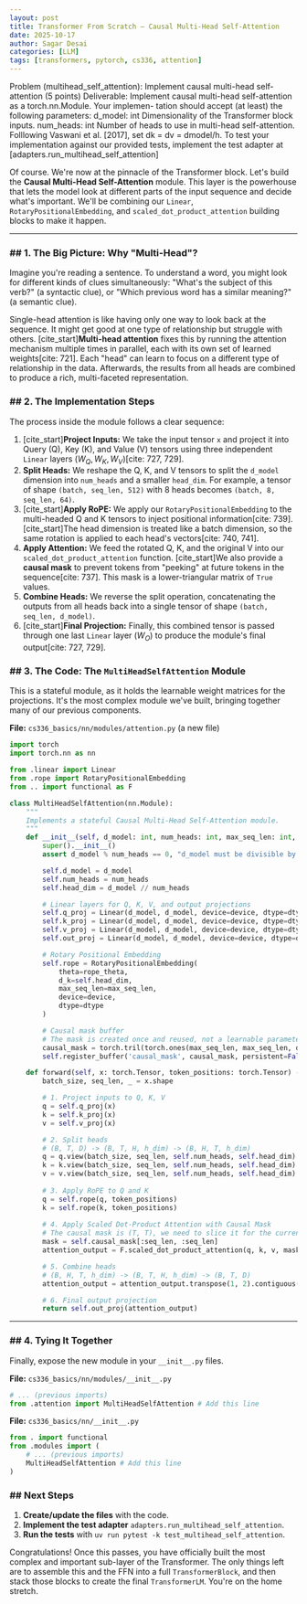 ```yaml
---
layout: post
title: Transformer From Scratch — Causal Multi-Head Self-Attention
date: 2025-10-17
author: Sagar Desai
categories: [LLM]
tags: [transformers, pytorch, cs336, attention]
---
```


Problem (multihead_self_attention): Implement causal multi-head self-attention (5
points)
Deliverable: Implement causal multi-head self-attention as a torch.nn.Module. Your implemen-
tation should accept (at least) the following parameters:
d_model: int Dimensionality of the Transformer block inputs.
num_heads: int Number of heads to use in multi-head self-attention.
Folllowing Vaswani et al. [2017], set dk = dv = dmodel/h. To test your implementation against our
provided tests, implement the test adapter at [adapters.run_multihead_self_attention]

Of course. We're now at the pinnacle of the Transformer block. Let's build the **Causal Multi-Head Self-Attention** module. This layer is the powerhouse that lets the model look at different parts of the input sequence and decide what's important. We'll be combining our `Linear`, `RotaryPositionalEmbedding`, and `scaled_dot_product_attention` building blocks to make it happen.

-----

### \#\# 1. The Big Picture: Why "Multi-Head"?

Imagine you're reading a sentence. To understand a word, you might look for different kinds of clues simultaneously: "What's the subject of this verb?" (a syntactic clue), or "Which previous word has a similar meaning?" (a semantic clue).

Single-head attention is like having only one way to look back at the sequence. It might get good at one type of relationship but struggle with others. [cite_start]**Multi-head attention** fixes this by running the attention mechanism multiple times in parallel, each with its own set of learned weights[cite: 721]. Each "head" can learn to focus on a different type of relationship in the data. Afterwards, the results from all heads are combined to produce a rich, multi-faceted representation.

### \#\# 2. The Implementation Steps

The process inside the module follows a clear sequence:

1.  [cite_start]**Project Inputs:** We take the input tensor `x` and project it into Query (Q), Key (K), and Value (V) tensors using three independent `Linear` layers ($W_Q, W_K, W_V$)[cite: 727, 729].
2.  **Split Heads:** We reshape the Q, K, and V tensors to split the `d_model` dimension into `num_heads` and a smaller `head_dim`. For example, a tensor of shape `(batch, seq_len, 512)` with 8 heads becomes `(batch, 8, seq_len, 64)`.
3.  [cite_start]**Apply RoPE:** We apply our `RotaryPositionalEmbedding` to the multi-headed Q and K tensors to inject positional information[cite: 739]. [cite_start]The head dimension is treated like a batch dimension, so the same rotation is applied to each head's vectors[cite: 740, 741].
4.  **Apply Attention:** We feed the rotated Q, K, and the original V into our `scaled_dot_product_attention` function. [cite_start]We also provide a **causal mask** to prevent tokens from "peeking" at future tokens in the sequence[cite: 737]. This mask is a lower-triangular matrix of `True` values.
5.  **Combine Heads:** We reverse the split operation, concatenating the outputs from all heads back into a single tensor of shape `(batch, seq_len, d_model)`.
6.  [cite_start]**Final Projection:** Finally, this combined tensor is passed through one last `Linear` layer ($W_O$) to produce the module's final output[cite: 727, 729].

### \#\# 3. The Code: The `MultiHeadSelfAttention` Module

This is a stateful module, as it holds the learnable weight matrices for the projections. It's the most complex module we've built, bringing together many of our previous components.

**File:** `cs336_basics/nn/modules/attention.py` (a new file)

```python
import torch
import torch.nn as nn

from .linear import Linear
from .rope import RotaryPositionalEmbedding
from .. import functional as F

class MultiHeadSelfAttention(nn.Module):
    """
    Implements a stateful Causal Multi-Head Self-Attention module.
    """
    def __init__(self, d_model: int, num_heads: int, max_seq_len: int, rope_theta: float = 10000.0, device=None, dtype=None):
        super().__init__()
        assert d_model % num_heads == 0, "d_model must be divisible by num_heads"

        self.d_model = d_model
        self.num_heads = num_heads
        self.head_dim = d_model // num_heads

        # Linear layers for Q, K, V, and output projections
        self.q_proj = Linear(d_model, d_model, device=device, dtype=dtype)
        self.k_proj = Linear(d_model, d_model, device=device, dtype=dtype)
        self.v_proj = Linear(d_model, d_model, device=device, dtype=dtype)
        self.out_proj = Linear(d_model, d_model, device=device, dtype=dtype)

        # Rotary Positional Embedding
        self.rope = RotaryPositionalEmbedding(
            theta=rope_theta,
            d_k=self.head_dim,
            max_seq_len=max_seq_len,
            device=device,
            dtype=dtype
        )

        # Causal mask buffer
        # The mask is created once and reused, not a learnable parameter.
        causal_mask = torch.tril(torch.ones(max_seq_len, max_seq_len, device=device, dtype=torch.bool))
        self.register_buffer('causal_mask', causal_mask, persistent=False)

    def forward(self, x: torch.Tensor, token_positions: torch.Tensor) -> torch.Tensor:
        batch_size, seq_len, _ = x.shape

        # 1. Project inputs to Q, K, V
        q = self.q_proj(x)
        k = self.k_proj(x)
        v = self.v_proj(x)

        # 2. Split heads
        # (B, T, D) -> (B, T, H, h_dim) -> (B, H, T, h_dim)
        q = q.view(batch_size, seq_len, self.num_heads, self.head_dim).transpose(1, 2)
        k = k.view(batch_size, seq_len, self.num_heads, self.head_dim).transpose(1, 2)
        v = v.view(batch_size, seq_len, self.num_heads, self.head_dim).transpose(1, 2)
        
        # 3. Apply RoPE to Q and K
        q = self.rope(q, token_positions)
        k = self.rope(k, token_positions)
        
        # 4. Apply Scaled Dot-Product Attention with Causal Mask
        # The causal mask is (T, T), we need to slice it for the current seq_len
        mask = self.causal_mask[:seq_len, :seq_len]
        attention_output = F.scaled_dot_product_attention(q, k, v, mask=mask)

        # 5. Combine heads
        # (B, H, T, h_dim) -> (B, T, H, h_dim) -> (B, T, D)
        attention_output = attention_output.transpose(1, 2).contiguous().view(batch_size, seq_len, self.d_model)

        # 6. Final output projection
        return self.out_proj(attention_output)
```

-----

### \#\# 4. Tying It Together

Finally, expose the new module in your `__init__.py` files.

**File:** `cs336_basics/nn/modules/__init__.py`

```python
# ... (previous imports)
from .attention import MultiHeadSelfAttention # Add this line
```

**File:** `cs336_basics/nn/__init__.py`

```python
from . import functional
from .modules import (
    # ... (previous imports)
    MultiHeadSelfAttention # Add this line
)
```

### \#\# Next Steps

1.  **Create/update the files** with the code.
2.  **Implement the test adapter** `adapters.run_multihead_self_attention`.
3.  **Run the tests** with `uv run pytest -k test_multihead_self_attention`.

Congratulations! Once this passes, you have officially built the most complex and important sub-layer of the Transformer. The only things left are to assemble this and the FFN into a full `TransformerBlock`, and then stack those blocks to create the final `TransformerLM`. You're on the home stretch.


